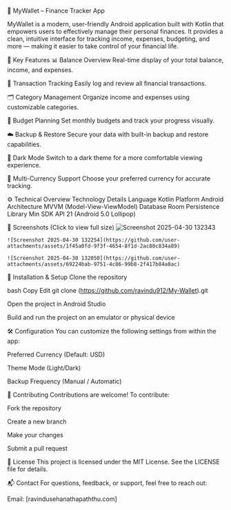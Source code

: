 📱 MyWallet – Finance Tracker App

MyWallet is a modern, user-friendly Android application built with Kotlin that empowers users to effectively manage their personal finances. It provides a clean, intuitive interface for tracking income, expenses, budgeting, and more — making it easier to take control of your financial life.


🌟 Key Features
📊 Balance Overview
Real-time display of your total balance, income, and expenses.

🧾 Transaction Tracking
Easily log and review all financial transactions.

🗂️ Category Management
Organize income and expenses using customizable categories.

📅 Budget Planning
Set monthly budgets and track your progress visually.

☁️ Backup & Restore
Secure your data with built-in backup and restore capabilities.

🌙 Dark Mode
Switch to a dark theme for a more comfortable viewing experience.

💱 Multi-Currency Support
Choose your preferred currency for accurate tracking.

⚙️ Technical Overview
Technology	Details
Language	Kotlin
Platform	Android
Architecture	MVVM (Model-View-ViewModel)
Database	Room Persistence Library
Min SDK	API 21 (Android 5.0 Lollipop)

📸 Screenshots
(Click to view full size)
        ![Screenshot 2025-04-30 132343](https://github.com/user-attachments/assets/daabca63-28c1-4849-90f5-72eeac1ae406)

	![Screenshot 2025-04-30 132254](https://github.com/user-attachments/assets/1f45a0fd-9f3f-4654-8f1d-2ac80c834a89)

	![Screenshot 2025-04-30 132050](https://github.com/user-attachments/assets/69224bab-9751-4c86-99b8-2f417b84a8ac)

	

🚀 Installation & Setup
Clone the repository

bash
Copy
Edit
git clone (https://github.com/ravindu912/My-Wallet).git

Open the project in Android Studio

Build and run the project on an emulator or physical device

🛠 Configuration
You can customize the following settings from within the app:

Preferred Currency (Default: USD)

Theme Mode (Light/Dark)

Backup Frequency (Manual / Automatic)

🤝 Contributing
Contributions are welcome!
To contribute:

Fork the repository

Create a new branch

Make your changes

Submit a pull request

📄 License
This project is licensed under the MIT License.
See the LICENSE file for details.

📬 Contact
For questions, feedback, or support, feel free to reach out:

Email: [ravindusehanathapaththu.com] 
